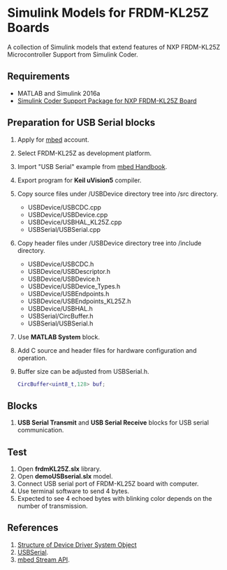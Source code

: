 # Simulink Models for FRDM-KL25Z Boards
A collection of Simulink models that extend features of NXP FRDM-KL25Z Microcontroller Support from Simulink Coder. 

## Requirements
* MATLAB and Simulink 2016a
* [Simulink Coder Support Package for NXP FRDM-KL25Z Board](https://www.mathworks.com/hardware-support/frdm-kl25z.html)

## Preparation for USB Serial blocks
1. Apply for [mbed](https://developer.mbed.org/) account.
2. Select FRDM-KL25Z as development platform.
3. Import "USB Serial" example from [mbed Handbook](https://developer.mbed.org/handbook/USBSerial).
4. Export program for **Keil uVision5** compiler.
5. Copy source files under /USBDevice directory tree into /src directory.
   * USBDevice/USBCDC.cpp
   * USBDevice/USBDevice.cpp
   * USBDevice/USBHAL_KL25Z.cpp
   * USBSerial/USBSerial.cpp 
6. Copy header files under /USBDevice directory tree into /include directory.
   * USBDevice/USBCDC.h
   * USBDevice/USBDescriptor.h
   * USBDevice/USBDevice.h
   * USBDevice/USBDevice_Types.h
   * USBDevice/USBEndpoints.h 
   * USBDevice/USBEndpoints_KL25Z.h 
   * USBDevice/USBHAL.h 
   * USBSerial/CircBuffer.h
   * USBSerial/USBSerial.h
6. Use **MATLAB System** block. 
7. Add C source and header files for hardware configuration and operation.
8. Buffer size can be adjusted from USBSerial.h.

    ```Matlab
    CircBuffer<uint8_t,128> buf;
    ```

## Blocks
1. **USB Serial Transmit** and **USB Serial Receive** blocks for USB serial communication.

## Test
1. Open **frdmKL25Z.slx** library.
2. Open **demoUSBserial.slx** model.
3. Connect USB serial port of FRDM-KL25Z board with computer.
4. Use terminal software to send 4 bytes. 
5. Expected to see 4 echoed bytes with blinking color depends on the number of transmission.

## References 
1. [Structure of Device Driver System Object](https://www.mathworks.com/help/supportpkg/arduino/ug/introduction-to-device-drivers-and-system-objects.html)
2. [USBSerial](https://developer.mbed.org/handbook/USBSerial).
3. [mbed Stream API](https://developer.mbed.org/users/mbed_official/code/mbed/file/487b796308b0/Stream.h).

